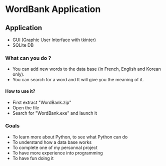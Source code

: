 # WordBank Application
## Application

- GUI (Graphic User Interface with tkinter)
- SQLite DB

### What can you do ?
- You can add new words to the data base (in French, English and Korean only).
- You can search for a word and It will give you the meaning of it.


#### How to use it?

- First extract "WordBank.zip"
- Open the file
- Search for "WordBank.exe" and launch it 

### Goals
- To learn more about Python, to see what Python can do
- To understand how a data base works
- To complete one of my personnal project
- To have more experience into programming
- To have fun doing it


